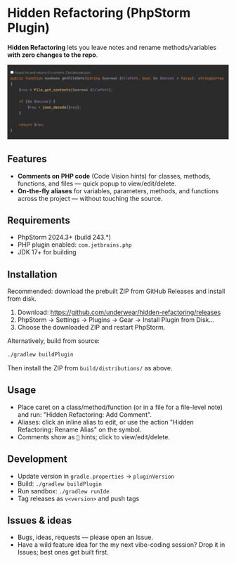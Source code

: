 # Hidden Refactoring (PhpStorm Plugin)

**Hidden Refactoring** lets you leave notes and rename methods/variables **with zero changes to the repo**.

![Demo](docs/demo-3.png)

## Features
- __Comments on PHP code__ (Code Vision hints) for classes, methods, functions, and files — quick popup to view/edit/delete.
- __On‑the‑fly aliases__ for variables, parameters, methods, and functions across the project — without touching the source.

## Requirements
- PhpStorm 2024.3+ (build 243.*)
- PHP plugin enabled: `com.jetbrains.php`
- JDK 17+ for building

## Installation
Recommended: download the prebuilt ZIP from GitHub Releases and install from disk.

1) Download: https://github.com/underwear/hidden-refactoring/releases
2) PhpStorm → Settings → Plugins → Gear → Install Plugin from Disk…
3) Choose the downloaded ZIP and restart PhpStorm.

Alternatively, build from source:

```bash
./gradlew buildPlugin
```
Then install the ZIP from `build/distributions/` as above.

## Usage
- Place caret on a class/method/function (or in a file for a file-level note) and run: "Hidden Refactoring: Add Comment".
- Aliases: click an inline alias to edit, or use the action "Hidden Refactoring: Rename Alias" on the symbol.
- Comments show as `💬` hints; click to view/edit/delete.

## Development
- Update version in `gradle.properties` → `pluginVersion`
- Build: `./gradlew buildPlugin`
- Run sandbox: `./gradlew runIde`
- Tag releases as `v<version>` and push tags

## Issues & ideas
- Bugs, ideas, requests — please open an Issue.
- Have a wild feature idea for the my next vibe-coding session? Drop it in Issues; best ones get built first.
